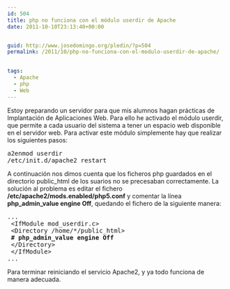 ```yaml
---
id: 504
title: php no funciona con el módulo userdir de Apache
date: 2011-10-10T23:13:40+00:00


guid: http://www.josedomingo.org/pledin/?p=504
permalink: /2011/10/php-no-funciona-con-el-modulo-userdir-de-apache/

  
tags:
  - Apache
  - php
  - Web
---
```

Estoy preparando un servidor para que mis alumnos hagan prácticas de Implantación de Aplicaciones Web. Para ello he activado el módulo userdir, que permite a cada usuario del sistema a tener un espacio web disponible en el servidor web. Para activar este módulo simplemente hay que realizar los siguientes pasos:

<pre class="brush: bash; gutter: true; first-line: 1">a2enmod userdir
/etc/init.d/apache2 restart</pre>

A continuación nos dimos cuenta que los ficheros php guardados en el directorio public_html de los suarios no se precesaban correctamente. La solución al problema es editar el fichero **/etc/apache2/mods.enabled/php5.conf** y comentar la línea **php\_admin\_value engine Off**, quedando el fichero de la siguiente manera:

<pre class="brush: bash; gutter: true; first-line: 1">...
 &lt;IfModule mod_userdir.c&gt;
 &lt;Directory /home/*/public_html&gt;
 <strong># php_admin_value engine Off</strong>
 &lt;/Directory&gt;
 &lt;/IfModule&gt;
...
</pre>

Para terminar reiniciando el servicio Apache2, y ya todo funciona de manera adecuada.

<!-- AddThis Advanced Settings generic via filter on the_content -->

<!-- AddThis Share Buttons generic via filter on the_content -->